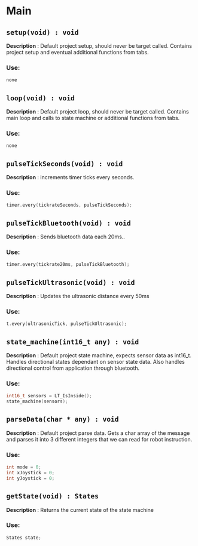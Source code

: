# Main

## `setup(void) : void`

**Description** : Default project setup, should never be target called. Contains project setup and eventual additional functions from tabs.
### Use:
```c++
none
```
## `loop(void) : void`

**Description** : Default project loop, should never be target called. Contains main loop and calls to state machine or additional functions from tabs.
### Use:
```c++
none
```

## `pulseTickSeconds(void) : void`

**Description** : increments timer ticks every seconds.
### Use:
```c++
timer.every(tickrateSeconds, pulseTickSeconds);
```

## `pulseTickBluetooth(void) : void`

**Description** : Sends bluetooth data each 20ms..
### Use:
```c++
timer.every(tickrate20ms, pulseTickBluetooth);
```

## `pulseTickUltrasonic(void) : void`

**Description** : Updates the ultrasonic distance every 50ms
### Use:
```c++
t.every(ultrasonicTick, pulseTickUltrasonic);
```

## `state_machine(int16_t any) : void`

**Description** : Default project state machine, expects sensor data as int16_t. Handles directional states dependant on sensor state data. Also handles directional control from application through bluetooth.
### Use:
```c++
int16_t sensors = LT_IsInside();
state_machine(sensors);
```

## `parseData(char * any) : void`

**Description** : Default project parse data. Gets a char array of the message and parses it into 3 different integers that we can read for robot instruction.
### Use:
```c++
int mode = 0;
int xJoystick = 0;
int yJoystick = 0;
```


## `getState(void) : States`

**Description** : Returns the current state of the state machine
### Use:
```c++
States state;
```


